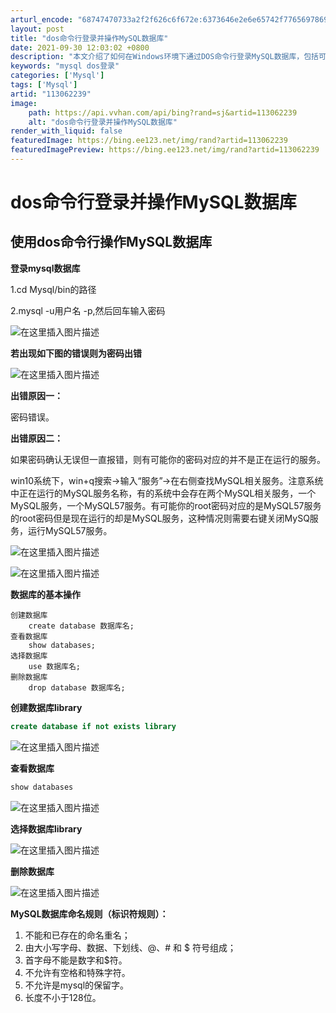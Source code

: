 ```yaml
---
arturl_encode: "68747470733a2f2f626c6f672e:6373646e2e6e65742f77656978696e5f34343432353833352f:61727469636c652f64657461696c732f313133303632323339"
layout: post
title: "dos命令行登录并操作MySQL数据库"
date: 2021-09-30 12:03:02 +0800
description: "本文介绍了如何在Windows环境下通过DOS命令行登录MySQL数据库，包括可能出现的密码错误问题"
keywords: "mysql dos登录"
categories: ['Mysql']
tags: ['Mysql']
artid: "113062239"
image:
    path: https://api.vvhan.com/api/bing?rand=sj&artid=113062239
    alt: "dos命令行登录并操作MySQL数据库"
render_with_liquid: false
featuredImage: https://bing.ee123.net/img/rand?artid=113062239
featuredImagePreview: https://bing.ee123.net/img/rand?artid=113062239
---
```


# dos命令行登录并操作MySQL数据库

## 使用dos命令行操作MySQL数据库

**登录mysql数据库**

1.cd Mysql/bin的路径
  
2.mysql -u用户名 -p,然后回车输入密码
  
![在这里插入图片描述](https://i-blog.csdnimg.cn/blog_migrate/8c626f236eacc24d616b0fc765f79767.png#pic_center)
  
**若出现如下图的错误则为密码出错**
  
![在这里插入图片描述](https://i-blog.csdnimg.cn/blog_migrate/505ed91ba0d57915396d29c25213d62d.png)
  
**出错原因一：**
  
密码错误。
  
**出错原因二：**
  
如果密码确认无误但一直报错，则有可能你的密码对应的并不是正在运行的服务。
  
win10系统下，win+q搜索->输入“服务”->在右侧查找MySQL相关服务。注意系统中正在运行的MySQL服务名称，有的系统中会存在两个MySQL相关服务，一个MySQL服务，一个MySQL57服务。有可能你的root密码对应的是MySQL57服务的root密码但是现在运行的却是MySQL服务，这种情况则需要右键关闭MySQ服务，运行MySQL57服务。
  
![在这里插入图片描述](https://i-blog.csdnimg.cn/blog_migrate/02a7b3b6f5b1e073f987ced9480d75f0.png)
  
![在这里插入图片描述](https://i-blog.csdnimg.cn/blog_migrate/756c5b6eee2697027ff3e85cb5308b40.png)

**数据库的基本操作**

```
创建数据库
	create database 数据库名;
查看数据库
	show databases;
选择数据库
	use 数据库名;
删除数据库
	drop database 数据库名;

```

**创建数据库library**

```sql
create database if not exists library

```

![在这里插入图片描述](https://i-blog.csdnimg.cn/blog_migrate/634abc2ea9102463f7b550d480eaee0c.png)

**查看数据库**

```sql
show databases

```

![在这里插入图片描述](https://i-blog.csdnimg.cn/blog_migrate/2ac70569f9c831b24ddf4b4cbca834d7.png)

**选择数据库library**
  
![在这里插入图片描述](https://i-blog.csdnimg.cn/blog_migrate/5a21a86e6254ed28aef2c77ee51b305f.png)

**删除数据库**
  
![在这里插入图片描述](https://i-blog.csdnimg.cn/blog_migrate/b07a6c7b74afb26904e801c57dbc6111.png)

**MySQL数据库命名规则（标识符规则）：**

1. 不能和已存在的命名重名；
2. 由大小写字母、数据、下划线、@、# 和 $ 符号组成；
3. 首字母不能是数字和$符。
4. 不允许有空格和特殊字符。
5. 不允许是mysql的保留字。
6. 长度不小于128位。